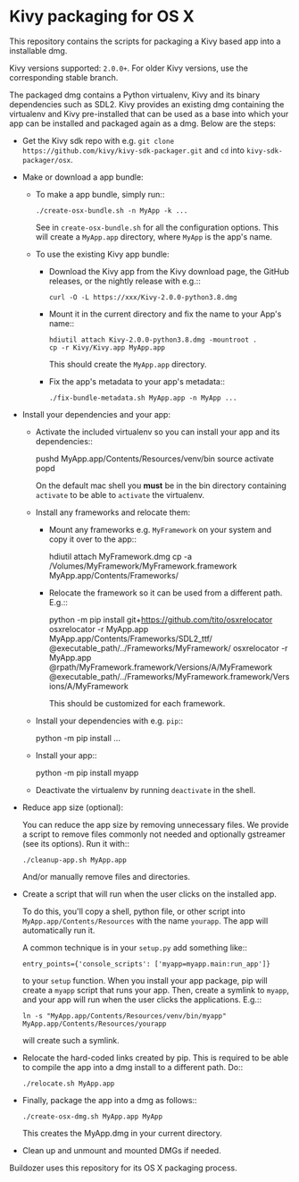 Kivy packaging for OS X
=======================

This repository contains the scripts for packaging a Kivy based app into a installable dmg.

Kivy versions supported: ``2.0.0+``. For older Kivy versions, use the corresponding stable branch.

The packaged dmg contains a Python virtualenv, Kivy and its binary dependencies such as SDL2. Kivy 
provides an existing dmg containing the virtualenv and Kivy pre-installed that can be used
as a base into which your app can be installed and packaged again as a dmg. Below are the steps:

* Get the Kivy sdk repo with e.g.
  ``git clone https://github.com/kivy/kivy-sdk-packager.git`` and ``cd`` into
  ``kivy-sdk-packager/osx``.
* Make or download a app bundle:
  * To make a app bundle, simply run::

        ./create-osx-bundle.sh -n MyApp -k ...

    See in ``create-osx-bundle.sh`` for all the configuration options. This will create
    a ``MyApp.app`` directory, where ``MyApp`` is the app's name.
  * To use the existing Kivy app bundle:
    * Download the Kivy app from the Kivy download page, the GitHub releases, or the
      nightly release with e.g.::

          curl -O -L https://xxx/Kivy-2.0.0-python3.8.dmg
    * Mount it in the current directory and fix the name to your App's name::

          hdiutil attach Kivy-2.0.0-python3.8.dmg -mountroot .
          cp -r Kivy/Kivy.app MyApp.app

      This should create the ``MyApp.app`` directory.
    * Fix the app's metadata to your app's metadata::

          ./fix-bundle-metadata.sh MyApp.app -n MyApp ...
* Install your dependencies and your app:
  * Activate the included virtualenv so you can install your app and its dependencies::

      pushd MyApp.app/Contents/Resources/venv/bin
      source activate
      popd

    On the default mac shell you **must** be in the bin directory containing ``activate`` to be
    able to ``activate`` the virtualenv.
  * Install any frameworks and relocate them:
    * Mount any frameworks e.g. ``MyFramework`` on your system and copy it over to the app::

        hdiutil attach MyFramework.dmg
        cp -a /Volumes/MyFramework/MyFramework.framework MyApp.app/Contents/Frameworks/

    * Relocate the framework so it can be used from a different path. E.g.::

        python -m pip install git+https://github.com/tito/osxrelocator
        osxrelocator -r MyApp.app MyApp.app/Contents/Frameworks/SDL2_ttf/ @executable_path/../Frameworks/MyFramework/
        osxrelocator -r MyApp.app @rpath/MyFramework.framework/Versions/A/MyFramework \
            @executable_path/../Frameworks/MyFramework.framework/Versions/A/MyFramework

      This should be customized for each framework.
  * Install your dependencies with e.g. ``pip``::

      python -m pip install ...
  * Install your app::

      python -m pip install myapp
  * Deactivate the virtualenv by running ``deactivate`` in the shell.
* Reduce app size (optional):

  You can reduce the app size by removing unnecessary files. We provide a script to remove files commonly
  not needed and optionally gstreamer (see its options). Run it with::

      ./cleanup-app.sh MyApp.app

  And/or manually remove files and directories.
* Create a script that will run when the user clicks on the installed app.

  To do this, you'll copy a shell, python file, or other script into
  ``MyApp.app/Contents/Resources`` with the name ``yourapp``. The app will automatically run it.

  A common technique is in your ``setup.py`` add something like::

      entry_points={'console_scripts': ['myapp=myapp.main:run_app']}

  to your ``setup`` function. When you install your app package, pip will create a ``myapp``
  script that runs your app. Then, create a symlink to ``myapp``, and your app will run
  when the user clicks the applications. E.g.::

      ln -s "MyApp.app/Contents/Resources/venv/bin/myapp" MyApp.app/Contents/Resources/yourapp

  will create such a symlink.
* Relocate the hard-coded links created by pip. This is required to be able to compile the app
  into a dmg install to a different path. Do::

      ./relocate.sh MyApp.app
* Finally, package the app into a dmg as follows::

      ./create-osx-dmg.sh MyApp.app MyApp

  This creates the MyApp.dmg in your current directory.
* Clean up and unmount and mounted DMGs if needed.


Buildozer uses this repository for its OS X packaging process.
